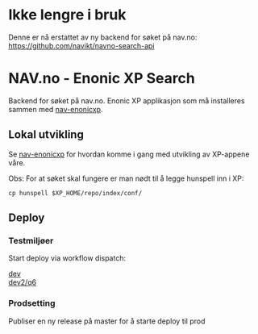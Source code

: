 # Ikke lengre i bruk
Denne er nå erstattet av ny backend for søket på nav.no: https://github.com/navikt/navno-search-api



# NAV.no - Enonic XP Search

Backend for søket på nav.no. Enonic XP applikasjon som må installeres sammen med [nav-enonicxp](https://github.com/navikt/nav-enonicxp).

## Lokal utvikling

Se [nav-enonicxp](https://github.com/navikt/nav-enonicxp) for hvordan komme i gang med utvikling av XP-appene våre.

Obs: For at søket skal fungere er man nødt til å legge hunspell inn i XP:
```
cp hunspell $XP_HOME/repo/index/conf/
```

## Deploy

### Testmiljøer

Start deploy via workflow dispatch:

[dev](https://github.com/navikt/nav-enonicxp-search/actions/workflows/build-dev.yml) </br>
[dev2/q6](https://github.com/navikt/nav-enonicxp-search/actions/workflows/build-q6.yml)

### Prodsetting

Publiser en ny release på master for å starte deploy til prod
